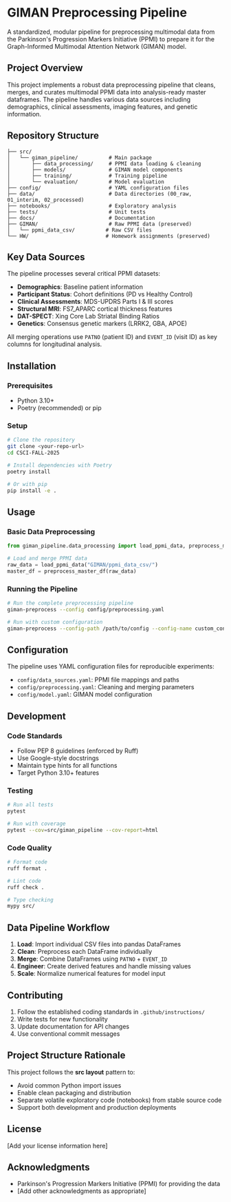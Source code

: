 # GIMAN Preprocessing Pipeline

A standardized, modular pipeline for preprocessing multimodal data from the Parkinson's Progression Markers Initiative (PPMI) to prepare it for the Graph-Informed Multimodal Attention Network (GIMAN) model.

## Project Overview

This project implements a robust data preprocessing pipeline that cleans, merges, and curates multimodal PPMI data into analysis-ready master dataframes. The pipeline handles various data sources including demographics, clinical assessments, imaging features, and genetic information.

## Repository Structure

```
├── src/
│   └── giman_pipeline/          # Main package
│       ├── data_processing/     # PPMI data loading & cleaning
│       ├── models/              # GIMAN model components  
│       ├── training/            # Training pipeline
│       └── evaluation/          # Model evaluation
├── config/                      # YAML configuration files
├── data/                        # Data directories (00_raw, 01_interim, 02_processed)
├── notebooks/                   # Exploratory analysis
├── tests/                       # Unit tests
├── docs/                        # Documentation
├── GIMAN/                       # Raw PPMI data (preserved)
│   └── ppmi_data_csv/          # Raw CSV files
└── HW/                         # Homework assignments (preserved)
```

## Key Data Sources

The pipeline processes several critical PPMI datasets:

- **Demographics**: Baseline patient information
- **Participant Status**: Cohort definitions (PD vs Healthy Control)
- **Clinical Assessments**: MDS-UPDRS Parts I & III scores
- **Structural MRI**: FS7_APARC cortical thickness features
- **DAT-SPECT**: Xing Core Lab Striatal Binding Ratios
- **Genetics**: Consensus genetic markers (LRRK2, GBA, APOE)

All merging operations use `PATNO` (patient ID) and `EVENT_ID` (visit ID) as key columns for longitudinal analysis.

## Installation

### Prerequisites
- Python 3.10+
- Poetry (recommended) or pip

### Setup
```bash
# Clone the repository
git clone <your-repo-url>
cd CSCI-FALL-2025

# Install dependencies with Poetry
poetry install

# Or with pip
pip install -e .
```

## Usage

### Basic Data Preprocessing
```python
from giman_pipeline.data_processing import load_ppmi_data, preprocess_master_df

# Load and merge PPMI data
raw_data = load_ppmi_data("GIMAN/ppmi_data_csv/")
master_df = preprocess_master_df(raw_data)
```

### Running the Pipeline
```bash
# Run the complete preprocessing pipeline
giman-preprocess --config config/preprocessing.yaml

# Run with custom configuration  
giman-preprocess --config-path /path/to/config --config-name custom_config.yaml
```

## Configuration

The pipeline uses YAML configuration files for reproducible experiments:

- `config/data_sources.yaml`: PPMI file mappings and paths
- `config/preprocessing.yaml`: Cleaning and merging parameters  
- `config/model.yaml`: GIMAN model configuration

## Development

### Code Standards
- Follow PEP 8 guidelines (enforced by Ruff)
- Use Google-style docstrings
- Maintain type hints for all functions
- Target Python 3.10+ features

### Testing
```bash
# Run all tests
pytest

# Run with coverage
pytest --cov=src/giman_pipeline --cov-report=html
```

### Code Quality
```bash
# Format code
ruff format .

# Lint code  
ruff check .

# Type checking
mypy src/
```

## Data Pipeline Workflow

1. **Load**: Import individual CSV files into pandas DataFrames
2. **Clean**: Preprocess each DataFrame individually  
3. **Merge**: Combine DataFrames using `PATNO` + `EVENT_ID`
4. **Engineer**: Create derived features and handle missing values
5. **Scale**: Normalize numerical features for model input

## Contributing

1. Follow the established coding standards in `.github/instructions/`
2. Write tests for new functionality
3. Update documentation for API changes
4. Use conventional commit messages

## Project Structure Rationale

This project follows the **src layout** pattern to:
- Avoid common Python import issues
- Enable clean packaging and distribution
- Separate volatile exploratory code (notebooks) from stable source code
- Support both development and production deployments

## License

[Add your license information here]

## Acknowledgments

- Parkinson's Progression Markers Initiative (PPMI) for providing the data
- [Add other acknowledgments as appropriate]
